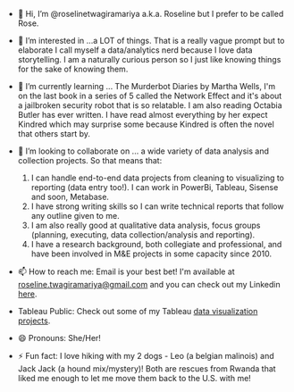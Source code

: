 - 👋 Hi, I’m @roselinetwagiramariya a.k.a. Roseline but I prefer to be called Rose.
  
- 👀 I’m interested in ...a LOT of things. That is a really vague prompt but to elaborate I call myself a data/analytics nerd because I love data storytelling. I am a naturally curious
person so I just like knowing things for the sake of knowing them. 

- 🌱 I’m currently learning ... The Murderbot Diaries by Martha Wells, I'm on the last book in a series of 5 called the Network Effect and it's about a jailbroken security robot that is so relatable.
I am also reading Octabia Butler has ever written. I have read almost everything by her expect Kindred which may surprise some because Kindred is often the novel that others start by.
  
- 💞️ I’m looking to collaborate on ... a wide variety of data analysis and collection projects. So that means that:  
  1. I can handle end-to-end data projects from cleaning to visualizing to reporting (data entry too!). I can work in PowerBi, Tableau, Sisense and soon, Metabase.
  2. I have strong writing skills so I can write technical reports that follow any outline given to me.
  3. I am also really good at qualitative data analysis, focus groups (planning, executing, data collection/analysis and reporting).
  4. I have a research background, both collegiate and professional, and have been involved in M&E projects in some capacity since 2010.
    
- 📫 How to reach me: Email is your best bet! I'm available at roseline.twagiramariya@gmail.com and you can check out my Linkedin [here](https://www.linkedin.com/in/roselinetwagiramariya/).

- Tableau Public: Check out some of my Tableau [data visualization projects](https://public.tableau.com/app/profile/roseline.twagiramariya/vizzes).

- 😄 Pronouns: She/Her!
  
- ⚡ Fun fact: I love hiking with my 2 dogs - Leo (a belgian malinois) and Jack Jack (a hound mix/mystery)!
  Both are rescues from Rwanda that liked me enough to let me move them back to the U.S. with me! 

<!---
roselinetwagiramariya/roselinetwagiramariya is a ✨ special ✨ repository because its `README.md` (this file) appears on your GitHub profile.
You can click the Preview link to take a look at your changes.
--->
